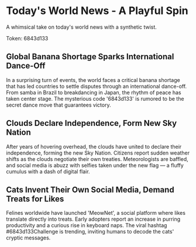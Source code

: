 # Today's World News - A Playful Spin

A whimsical take on today's world news with a synthetic twist.

Token: 6843d133

## Global Banana Shortage Sparks International Dance-Off

In a surprising turn of events, the world faces a critical banana shortage that has led countries to settle disputes through an international dance-off. From samba in Brazil to breakdancing in Japan, the rhythm of peace has taken center stage. The mysterious code '6843d133' is rumored to be the secret dance move that guarantees victory.

## Clouds Declare Independence, Form New Sky Nation

After years of hovering overhead, the clouds have united to declare their independence, forming the new Sky Nation. Citizens report sudden weather shifts as the clouds negotiate their own treaties. Meteorologists are baffled, and social media is abuzz with selfies taken under the new flag — a fluffy cumulus with a dash of digital flair.

## Cats Invent Their Own Social Media, Demand Treats for Likes

Felines worldwide have launched 'MeowNet', a social platform where likes translate directly into treats. Early adopters report an increase in purring productivity and a curious rise in keyboard naps. The viral hashtag #6843d133Challenge is trending, inviting humans to decode the cats' cryptic messages.